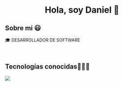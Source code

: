 <h1 align="center">Hola, soy Daniel 👋  </h1> 

<h2>Sobre mi 😃</h2>
<!--Intro start-->

<p align="left">
🎓 DESARROLLADOR DE SOFTWARE
<!--Intro end-->
  </p>
<br>

<h2 >Tecnologías conocidas👨🏻‍💻</h2>
<!--tech stack icons-->
<p align="left">
  <a href="https://skillicons.dev">
    <img src="https://skillicons.dev/icons?i=java,py,css,html,js,mysql,git,github,docker,postman,eclipse,vscode,ps&perline=12" />
  </a>
</p>
<br>
<!-------------------------->
